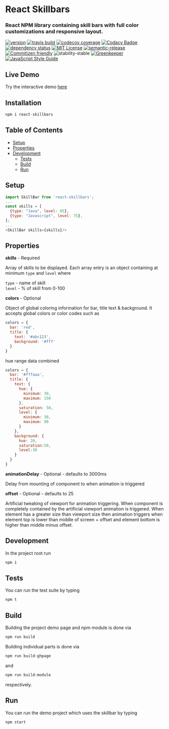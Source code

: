 # React Skillbars

### React NPM library containing skill bars with full color customizations and responsive layout.
[![version](https://img.shields.io/npm/v/react-skillbars.svg)](http://npm.im/react-skillbars)
[![travis build](https://img.shields.io/travis/crisboarna/react-skillbars.svg)](https://travis-ci.org/crisboarna/react-skillbars)
[![codecov coverage](https://img.shields.io/codecov/c/github/crisboarna/react-skillbars.svg)](https://codecov.io/gh/crisboarna/react-skillbars)
[![Codacy Badge](https://api.codacy.com/project/badge/Grade/8d87ae38dea34aa09d0daa0ab81b81cd)](https://www.codacy.com/app/crisboarna/react-skillbars)
[![dependency status](https://img.shields.io/david/crisboarna/react-skillbars.svg)](https://david-dm.org/crisboarna/react-skillbars)
[![MIT License](https://img.shields.io/npm/l/react-skillbars.svg)](http://opensource.org/licenses/MIT)
[![semantic-release](https://img.shields.io/badge/%20%20%F0%9F%93%A6%F0%9F%9A%80-semantic--release-e10079.svg?style=flat-square)](https://github.com/semantic-release/semantic-release)
[![Commitizen friendly](https://img.shields.io/badge/commitizen-friendly-brightgreen.svg?style=flat-square)](http://commitizen.github.io/cz-cli/)
![stability-stable](https://img.shields.io/badge/stability-stable-green.svg)
[![Greenkeeper](https://badges.greenkeeper.io/crisboarna/react-skillbars.svg)](https://greenkeeper.io/)
[![JavaScript Style Guide](https://img.shields.io/badge/code_style-standard-brightgreen.svg)](https://standardjs.com)

## Live Demo
Try the interactive demo [here](https://crisboarna.github.io/react-skillbars)

## Installation

```javascript
npm i react-skillbars
```

## Table of Contents
* [Setup](#setup)
* [Properties](#properties)
* [Development](#development)
  * [Tests](#tests)
  * [Build](#build)
  * [Run](#run)
  
## Setup

```javascript
import SkillBar from 'react-skillbars';
...
const skills = [
  {type: "Java", level: 85},
  {type: "Javascript", level: 75},
];
...
<SkillBar skills={skills}/>
```

## Properties
<b>skills</b> - Required

Array of skills to be displayed. Each array entry is an object containing at minimum `type` and `level` where <br/>

`type` - name of skill <br/>
`level` - % of skill from 0-100

<b>colors</b> - Optional

Object of global coloring information for bar, title text & background. It accepts global colors or color codes such as 
```javascript
colors = {
  bar: 'red',
  title: {
    text: '#abc123',
    background: '#fff'
  }
}
```
hue range data combined
```javascript
colors = {
  bar: '#fffaaa',
  title: {
    text: {
      hue: {
        minimum: 30,
        maximum: 150
      },
      saturation: 50,
      level: {
        minimum: 30,
        maximum: 90
      }
    },
    background: {
      hue: 20,
      saturation:50,
      level:30
    }
  }
}
```
<b>animationDelay</b> - Optional - defaults to 3000ms

Delay from mounting of component to when animation is triggered

<b>offset</b> - Optional - defaults to 25

Artificial tweaking of viewport for animation triggering. When component is completely contained by the artificial viewport animation is triggered. When element has a greater size than viewport size then animation triggers when element top is lower than middle of screen + offset and element bottom is higher than middle minus offset.

## Development

In the project root run 

```javascript
npm i
```

## Tests

You can run the test suite by typing 
```javascript
npm t
```

## Build

Building the project demo page and npm module is done via 
```javascript
npm run build
```

Building individual parts is done via
```javascript
npm run build:ghpage
```
and 
```javascript
npm run build:module
```
respectively.

## Run
You can run the demo project which uses the skillbar by typing
```javascript
npm start
```